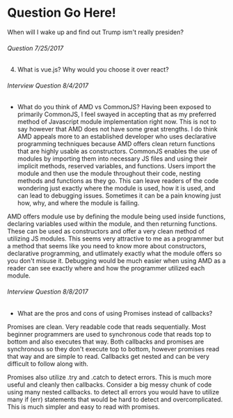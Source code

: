 # Question Go Here!
When will I wake up and find out Trump ism't really presiden?

###### Question 7/25/2017
4. What is vue.js?  Why would you choose it over react?


###### Interview Question 8/4/2017

* What do you think of AMD vs CommonJS?
Having been exposed to primarily CommonJS, I feel swayed in accepting that as my preferred method of Javascript module implementation right now.  This is not to say however that AMD does not have some great strengths.  I do think AMD appeals more to an established developer who uses declarative programming techniques because AMD offers clean return functions that are highly usable as constructors.  CommonJS enables the use of modules by importing them into necessary JS files and using their implicit methods, reserved variables, and functions.  Users import the module and then use the module throughout their code, nesting methods and functions as they go.  This can leave readers of the code wondering just exactly where the module is used, how it is used, and can lead to debugging issues.  Sometimes it can be a pain knowing just how, why, and where the module is failing.

AMD offers module use by defining the module being used inside functions, declaring variables used within the module, and then returning functions.  These can be used as constructors and offer a very clean method of utilizing JS modules.  This seems very attractive to me as a programmer but a method that seems like you need to know more about constructors, declarative programming, and utlimately exactly what the module offers so you don't misuse it.  Debugging would be much easier when using AMD as a reader can see exactly where and how the programmer utilized each module.

###### Interview Question 8/8/2017

* What are the pros and cons of using Promises instead of callbacks?

Promises are clean.  Very readable code that reads sequentially.  Most beginner programmers are used to synchronous
code that reads top to bottom and also executes that way.  Both callbacks and promises are synchronous so they don't execute
top to bottom, however promises read that way and are simple to read.  Callbacks get nested and can be very difficult to
follow along with.

Promises also utilize .try and .catch to detect errors.  This is much more useful and cleanly then callbacks.  Consider a big messy
chunk of code using many nested callbacks.  to detect all errors you would have to utilize many if (err) statements that would be hard to detect and overcomplicated.  This is much simpler and easy to read with promises.

```
